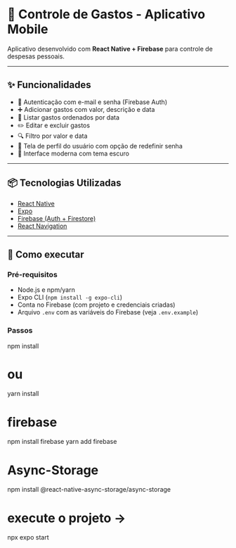 # 💸 Controle de Gastos - Aplicativo Mobile

Aplicativo desenvolvido com **React Native + Firebase** para controle de despesas pessoais.

---

## ✨ Funcionalidades

- 📱 Autenticação com e-mail e senha (Firebase Auth)
- ➕ Adicionar gastos com valor, descrição e data
- 📃 Listar gastos ordenados por data
- ✏️ Editar e excluir gastos
- 🔍 Filtro por valor e data
- 👤 Tela de perfil do usuário com opção de redefinir senha
- 🎨 Interface moderna com tema escuro

---

## 📦 Tecnologias Utilizadas

- [React Native](https://reactnative.dev/)
- [Expo](https://expo.dev/)
- [Firebase (Auth + Firestore)](https://firebase.google.com/)
- [React Navigation](https://reactnavigation.org/)

---

## 🚀 Como executar

### Pré-requisitos

- Node.js e npm/yarn
- Expo CLI (`npm install -g expo-cli`)
- Conta no Firebase (com projeto e credenciais criadas)
- Arquivo `.env` com as variáveis do Firebase (veja `.env.example`)

### Passos

npm install
# ou
yarn install

# firebase
npm install firebase
yarn add firebase

# Async-Storage
npm install @react-native-async-storage/async-storage

# execute o projeto ->
npx expo start

